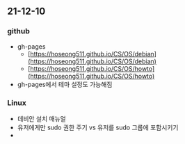## 21-12-10
### github
- gh-pages
	- [https://hoseong511.github.io/CS/OS/debian](https://hoseong511.github.io/CS/OS/debian)
	- [https://hoseong511.github.io/CS/OS/howto](https://hoseong511.github.io/CS/OS/howto)
- gh-pages에서 테마 설정도 가능해짐

### Linux
- 데비안 설치 매뉴얼
- 유저에게만 sudo 권한 주기 vs 유저를 sudo 그룹에 포함시키기
- 